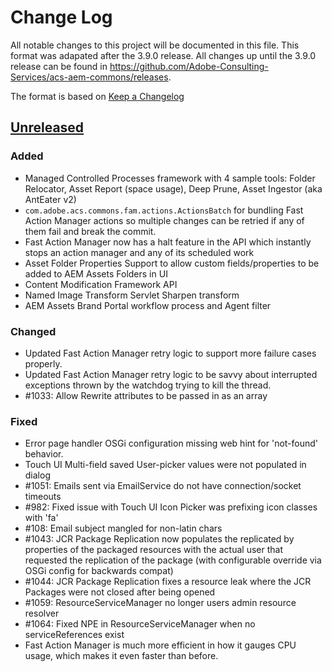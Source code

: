 # Change Log

All notable changes to this project will be documented in this file. This format was adapated
after the 3.9.0 release. All changes up until the 3.9.0 release can be found in https://github.com/Adobe-Consulting-Services/acs-aem-commons/releases.

The format is based on [Keep a Changelog](http://keepachangelog.com/)

## [Unreleased]

[Unreleased]: https://github.com/Adobe-Consulting-Services/acs-aem-commons/compare/acs-aem-commons-3.9.0...HEAD

### Added

- Managed Controlled Processes framework with 4 sample tools: Folder Relocator, Asset Report (space usage), Deep Prune, Asset Ingestor (aka AntEater v2)
- `com.adobe.acs.commons.fam.actions.ActionsBatch` for bundling Fast Action Manager actions so multiple changes can be retried if any of them fail and break the commit.
- Fast Action Manager now has a halt feature in the API which instantly stops an action manager and any of its scheduled work
- Asset Folder Properties Support to allow custom fields/properties to be added to AEM Assets Folders in UI
- Content Modification Framework API
- Named Image Transform Servlet Sharpen transform 
- AEM Assets Brand Portal workflow process and Agent filter

### Changed

- Updated Fast Action Manager retry logic to support more failure cases properly.
- Updated Fast Action Manager retry logic to be savvy about interrupted exceptions thrown by the watchdog trying to kill the thread.
- #1033: Allow Rewrite attributes to be passed in as an array

### Fixed

- Error page handler OSGi configuration missing web hint for 'not-found' behavior.
- Touch UI Multi-field saved User-picker values were not populated in dialog 
- #1051: Emails sent via EmailService do not have connection/socket timeouts 
- #982: Fixed issue with Touch UI Icon Picker was prefixing icon classes with 'fa' 
- #108: Email subject mangled for non-latin chars
- #1043: JCR Package Replication now populates the replicated by properties of the packaged resources with the actual user that requested the replication of the package (with configurable override via OSGi config for backwards compat) 
- #1044: JCR Package Replication fixes a resource leak where the JCR Packages were not closed after being opened 
- #1059: ResourceServiceManager no longer users admin resource resolver
- #1064: Fixed NPE in ResourceServiceManager when no serviceReferences exist
- Fast Action Manager is much more efficient in how it gauges CPU usage, which makes it even faster than before.

<!---
 
### Removed

---->

